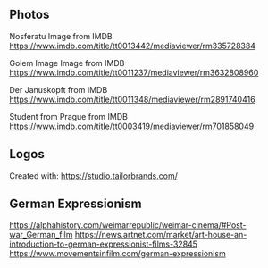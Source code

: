 ## Photos

Nosferatu Image from IMDB
https://www.imdb.com/title/tt0013442/mediaviewer/rm335728384

Golem Image Image from IMDB
https://www.imdb.com/title/tt0011237/mediaviewer/rm3632808960

Der Januskopft from IMDB
https://www.imdb.com/title/tt0011348/mediaviewer/rm2891740416

Student from Prague from IMDB
https://www.imdb.com/title/tt0003419/mediaviewer/rm701858049

## Logos

Created with:
https://studio.tailorbrands.com/

## German Expressionism

https://alphahistory.com/weimarrepublic/weimar-cinema/#Post-war_German_film
https://news.artnet.com/market/art-house-an-introduction-to-german-expressionist-films-32845
https://www.movementsinfilm.com/german-expressionism
